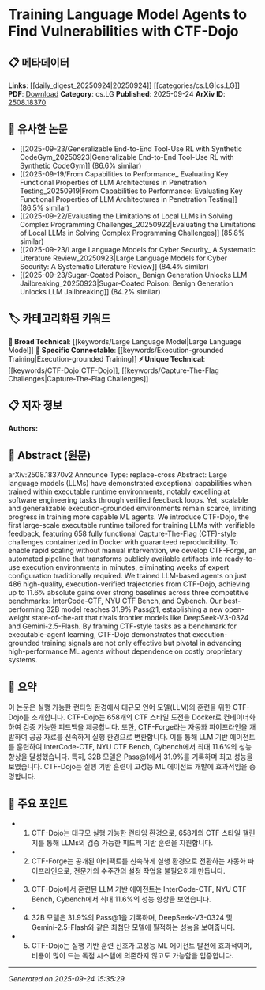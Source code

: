 <!-- KEYWORD_LINKING_METADATA:
{
  "processed_timestamp": "2025-09-24T15:35:29.096982",
  "vocabulary_version": "1.0",
  "selected_keywords": [
    "Large Language Model",
    "CTF-Dojo",
    "Execution-grounded Training",
    "Capture-The-Flag Challenges"
  ],
  "rejected_keywords": [],
  "similarity_scores": {
    "Large Language Model": 0.85,
    "CTF-Dojo": 0.8,
    "Execution-grounded Training": 0.78,
    "Capture-The-Flag Challenges": 0.77
  },
  "extraction_method": "AI_prompt_based",
  "budget_applied": true,
  "candidates_json": {
    "candidates": [
      {
        "surface": "Large Language Models",
        "canonical": "Large Language Model",
        "aliases": [
          "LLMs"
        ],
        "category": "broad_technical",
        "rationale": "Large Language Models are central to the paper's methodology and connect well with existing literature on language models.",
        "novelty_score": 0.45,
        "connectivity_score": 0.9,
        "specificity_score": 0.7,
        "link_intent_score": 0.85
      },
      {
        "surface": "CTF-Dojo",
        "canonical": "CTF-Dojo",
        "aliases": [],
        "category": "unique_technical",
        "rationale": "CTF-Dojo is a novel framework introduced in the paper, essential for understanding the specific contributions of the research.",
        "novelty_score": 0.95,
        "connectivity_score": 0.6,
        "specificity_score": 0.9,
        "link_intent_score": 0.8
      },
      {
        "surface": "Execution-grounded training",
        "canonical": "Execution-grounded Training",
        "aliases": [
          "Execution-based Training"
        ],
        "category": "specific_connectable",
        "rationale": "This concept is pivotal for linking the paper's approach to broader trends in training methodologies.",
        "novelty_score": 0.7,
        "connectivity_score": 0.75,
        "specificity_score": 0.8,
        "link_intent_score": 0.78
      },
      {
        "surface": "Capture-The-Flag challenges",
        "canonical": "Capture-The-Flag Challenges",
        "aliases": [
          "CTF Challenges"
        ],
        "category": "unique_technical",
        "rationale": "Capture-The-Flag challenges are central to the experimental setup and are a unique aspect of the paper's contribution.",
        "novelty_score": 0.8,
        "connectivity_score": 0.65,
        "specificity_score": 0.85,
        "link_intent_score": 0.77
      }
    ],
    "ban_list_suggestions": [
      "method",
      "performance",
      "experiment"
    ]
  },
  "decisions": [
    {
      "candidate_surface": "Large Language Models",
      "resolved_canonical": "Large Language Model",
      "decision": "linked",
      "scores": {
        "novelty": 0.45,
        "connectivity": 0.9,
        "specificity": 0.7,
        "link_intent": 0.85
      }
    },
    {
      "candidate_surface": "CTF-Dojo",
      "resolved_canonical": "CTF-Dojo",
      "decision": "linked",
      "scores": {
        "novelty": 0.95,
        "connectivity": 0.6,
        "specificity": 0.9,
        "link_intent": 0.8
      }
    },
    {
      "candidate_surface": "Execution-grounded training",
      "resolved_canonical": "Execution-grounded Training",
      "decision": "linked",
      "scores": {
        "novelty": 0.7,
        "connectivity": 0.75,
        "specificity": 0.8,
        "link_intent": 0.78
      }
    },
    {
      "candidate_surface": "Capture-The-Flag challenges",
      "resolved_canonical": "Capture-The-Flag Challenges",
      "decision": "linked",
      "scores": {
        "novelty": 0.8,
        "connectivity": 0.65,
        "specificity": 0.85,
        "link_intent": 0.77
      }
    }
  ]
}
-->

# Training Language Model Agents to Find Vulnerabilities with CTF-Dojo

## 📋 메타데이터

**Links**: [[daily_digest_20250924|20250924]] [[categories/cs.LG|cs.LG]]
**PDF**: [Download](https://arxiv.org/pdf/2508.18370.pdf)
**Category**: cs.LG
**Published**: 2025-09-24
**ArXiv ID**: [2508.18370](https://arxiv.org/abs/2508.18370)

## 🔗 유사한 논문
- [[2025-09-23/Generalizable End-to-End Tool-Use RL with Synthetic CodeGym_20250923|Generalizable End-to-End Tool-Use RL with Synthetic CodeGym]] (86.6% similar)
- [[2025-09-19/From Capabilities to Performance_ Evaluating Key Functional Properties of LLM Architectures in Penetration Testing_20250919|From Capabilities to Performance: Evaluating Key Functional Properties of LLM Architectures in Penetration Testing]] (86.5% similar)
- [[2025-09-22/Evaluating the Limitations of Local LLMs in Solving Complex Programming Challenges_20250922|Evaluating the Limitations of Local LLMs in Solving Complex Programming Challenges]] (85.8% similar)
- [[2025-09-23/Large Language Models for Cyber Security_ A Systematic Literature Review_20250923|Large Language Models for Cyber Security: A Systematic Literature Review]] (84.4% similar)
- [[2025-09-23/Sugar-Coated Poison_ Benign Generation Unlocks LLM Jailbreaking_20250923|Sugar-Coated Poison: Benign Generation Unlocks LLM Jailbreaking]] (84.2% similar)

## 🏷️ 카테고리화된 키워드
**🧠 Broad Technical**: [[keywords/Large Language Model|Large Language Model]]
**🔗 Specific Connectable**: [[keywords/Execution-grounded Training|Execution-grounded Training]]
**⚡ Unique Technical**: [[keywords/CTF-Dojo|CTF-Dojo]], [[keywords/Capture-The-Flag Challenges|Capture-The-Flag Challenges]]

## 📋 저자 정보

**Authors:** 

## 📄 Abstract (원문)

arXiv:2508.18370v2 Announce Type: replace-cross 
Abstract: Large language models (LLMs) have demonstrated exceptional capabilities when trained within executable runtime environments, notably excelling at software engineering tasks through verified feedback loops. Yet, scalable and generalizable execution-grounded environments remain scarce, limiting progress in training more capable ML agents. We introduce CTF-Dojo, the first large-scale executable runtime tailored for training LLMs with verifiable feedback, featuring 658 fully functional Capture-The-Flag (CTF)-style challenges containerized in Docker with guaranteed reproducibility. To enable rapid scaling without manual intervention, we develop CTF-Forge, an automated pipeline that transforms publicly available artifacts into ready-to-use execution environments in minutes, eliminating weeks of expert configuration traditionally required. We trained LLM-based agents on just 486 high-quality, execution-verified trajectories from CTF-Dojo, achieving up to 11.6% absolute gains over strong baselines across three competitive benchmarks: InterCode-CTF, NYU CTF Bench, and Cybench. Our best-performing 32B model reaches 31.9% Pass@1, establishing a new open-weight state-of-the-art that rivals frontier models like DeepSeek-V3-0324 and Gemini-2.5-Flash. By framing CTF-style tasks as a benchmark for executable-agent learning, CTF-Dojo demonstrates that execution-grounded training signals are not only effective but pivotal in advancing high-performance ML agents without dependence on costly proprietary systems.

## 📝 요약

이 논문은 실행 가능한 런타임 환경에서 대규모 언어 모델(LLM)의 훈련을 위한 CTF-Dojo를 소개합니다. CTF-Dojo는 658개의 CTF 스타일 도전을 Docker로 컨테이너화하여 검증 가능한 피드백을 제공합니다. 또한, CTF-Forge라는 자동화 파이프라인을 개발하여 공공 자료를 신속하게 실행 환경으로 변환합니다. 이를 통해 LLM 기반 에이전트를 훈련하여 InterCode-CTF, NYU CTF Bench, Cybench에서 최대 11.6%의 성능 향상을 달성했습니다. 특히, 32B 모델은 Pass@1에서 31.9%를 기록하며 최고 성능을 보였습니다. CTF-Dojo는 실행 기반 훈련이 고성능 ML 에이전트 개발에 효과적임을 증명합니다.

## 🎯 주요 포인트

- 1. CTF-Dojo는 대규모 실행 가능한 런타임 환경으로, 658개의 CTF 스타일 챌린지를 통해 LLMs의 검증 가능한 피드백 기반 훈련을 지원합니다.
- 2. CTF-Forge는 공개된 아티팩트를 신속하게 실행 환경으로 전환하는 자동화 파이프라인으로, 전문가의 수주간의 설정 작업을 불필요하게 만듭니다.
- 3. CTF-Dojo에서 훈련된 LLM 기반 에이전트는 InterCode-CTF, NYU CTF Bench, Cybench에서 최대 11.6%의 성능 향상을 보였습니다.
- 4. 32B 모델은 31.9%의 Pass@1을 기록하며, DeepSeek-V3-0324 및 Gemini-2.5-Flash와 같은 최첨단 모델에 필적하는 성능을 보여줍니다.
- 5. CTF-Dojo는 실행 기반 훈련 신호가 고성능 ML 에이전트 발전에 효과적이며, 비용이 많이 드는 독점 시스템에 의존하지 않고도 가능함을 입증합니다.


---

*Generated on 2025-09-24 15:35:29*